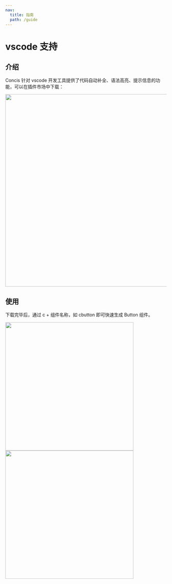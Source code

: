 ```yaml
---
nav:
  title: 指南
  path: /guide
---
```


# vscode 支持

## 介绍

Concis 针对 vscode 开发工具提供了代码自动补全、语法高亮、提示信息的功能，可以在插件市场中下载：

<img src="http://react-view-ui.com:92/images/vscode.plugin.jpg" height="600" />

## 使用

下载完毕后，通过 c + 组件名称，如 cbutton 即可快速生成 Button 组件。

<img src="http://react-view-ui.com:92/images/vscode-demo1.jpg" height="400" />

<img src="http://react-view-ui.com:92/images/vscode-demo2.jpg" height="400" />
